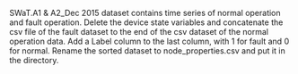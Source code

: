 SWaT.A1 & A2_Dec 2015 dataset contains time series of normal operation and fault operation. 
Delete the device state variables and concatenate the csv file of the fault dataset to the end of the csv dataset of the normal operation data.
Add a Label column to the last column, with 1 for fault and 0 for normal. 
Rename the sorted dataset to node_properties.csv and put it in the directory.
